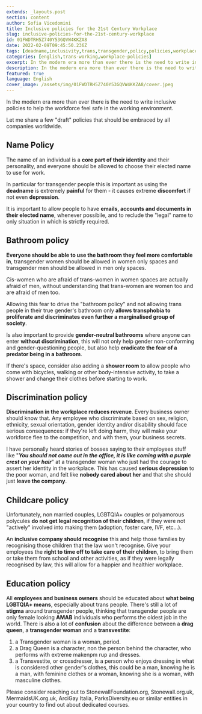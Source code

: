 ```yaml
---
extends: _layouts.post
section: content
author: Sofia Vicedomini
title: Inclusive policies for the 21st Century Workplace
slug: inclusive-policies-for-the-21st-century-workplace
id: 01FWDTRH5Z740Y53GQVW4KKZA8
date: 2022-02-09T09:45:50.236Z
tags: [deadname,inclusivity,trans,transgender,policy,policies,workplace,workplace inclusivity,workplace policies]
categories: [english,trans-working,workplace-policies]
excerpt: In the modern era more than ever there is the need to write inclusive policies to help the workforce feel safe in the working environment. Let me share a few "draft" policies that should be embraced by all companies worldwide.
description: In the modern era more than ever there is the need to write inclusive policies to help the workforce feel safe in the working environment.
featured: true
language: English
cover_image: /assets/img/01FWDTRH5Z740Y53GQVW4KKZA8/cover.jpeg
---
```

In the modern era more than ever there is the need to write inclusive policies to help the workforce feel safe in the working environment.

Let me share a few "draft" policies that should be embraced by all companies worldwide.

## Name Policy

The name of an individual is a **core part of their identity** and their personality, 
and everyone should be allowed to choose their elected name to use for work.

In particular for transgender people this is important as using the **deadname** is extremely **painful** for them - 
it causes extreme **discomfort** if not even **depression**.

It is important to allow people to have **emails, accounts and documents in their elected name**, whenever possibile, 
and to reclude the "legal" name to only situation in which is strictly required.

## Bathroom policy

**Everyone should be able to use the bathroom they feel more comfortable in**, 
transgender women should be allowed in women only spaces and transgender men should be allowed in men only spaces.

Cis-women who are afraid of trans-women in women spaces are actually afraid of men, without understanding 
that trans-women are women too and are afraid of men too.

Allowing this fear to drive the "bathroom policy" and not allowing trans people in their true gender's 
bathroom only **allows transphobia to proliferate and discriminates even further a marginalised group of society**.

Is also important to provide **gender-neutral bathrooms** where anyone can enter **without discrimination**, 
this will not only help gender non-conforming and gender-questioning people, but also help **eradicate the fear of a predator being in a bathroom**.

If there's space, consider also adding a **shower room** to allow people who come with bicycles, 
walking or other body-intensive activity, to take a shower and change their clothes before starting to work.

## Discrimination policy

**Discrimination in the workplace reduces revenue**. Every business owner should know that. 
Any employee who discriminate based on sex, religion, ethnicity, sexual orientation, 
gender identity and/or disability should face serious consequences: if they're left doing harm, 
they will make your workforce flee to the competition, and with them, your business secrets.

I have personally heard stories of bosses saying to their employees stuff like 
"_**You should not come out in the office, it is like coming with a purple crest on your hair**_" 
at a transgender woman who just had the courage to assert her identity in the workplace. 
This has caused **serious depression** to the poor woman, 
and felt like **nobody cared about her** and that she should just **leave the company**.

## Childcare policy

Unfortunately, non married couples, LGBTQIA+ couples or polyamorous polycules **do not get legal recognition of their children**, 
if they were not "actively" involved into making them (adoption, foster care, IVF, etc...).

An **inclusive company should recognise** this and help those families by recognising those 
children that the law won't recognise. Give your employees the **right to time off to take care of their children**, 
to bring them or take them from school and other activities, as if they were legally recognised by law, 
this will allow for a happier and healthier workplace.

## Education policy

All **employees and business owners** should be educated about **what being LGBTQIA+ means**, 
especially about trans people. There's still a lot of **stigma** around transgender people, 
thinking that transgender people are only female looking **AMAB** individuals who performs the oldest job in the world. 
There is also a lot of **confusion** about the difference between a **drag queen**, a **transgender woman** and a **transvestite**:


1. a Transgender woman is a woman, period.
2. a Drag Queen is a character, non the person behind the character, who performs with extreme makenpm rup and dresses.
3. a Transvestite, or crossdresser, is a person who enjoys dressing in what is considered other gender's clothes, 
   this could be a man, knowing he is a man, with feminine clothes or a woman, knowing she is a woman, with masculine clothes.


Please consider reaching out to StonewallFoundation.org, Stonewall.org.uk, MermaidsUK.org.uk, ArciGay Italia, 
ParksDiversity.eu or similar entities in your country to find out about dedicated courses.

